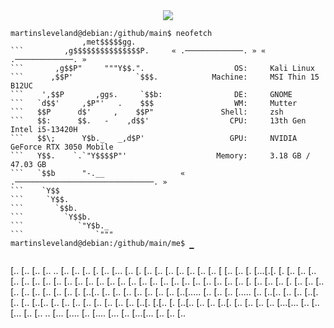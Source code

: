  <div align="center">
  <img src="https://readme-typing-svg.demolab.com?font=Fira+Code&size=18&duration=2500&pause=1000&color=00FF00&center=true&width=440&lines=User%3A+Martin+Sleveland;Loading+cyber+intelligence...;Injecting+knowledge+into+brainframe...;Connection:+Established+%E2%9C%94">
</div>

```           
martinsleveland@debian:/github/main$ neofetch
                ,met$$$$$gg.                                                         
```         ,g$$$$$$$$$$$$$$$P.     « .─────────────. » « .─────────────. »
```       ,g$$P"     """Y$$.".                    OS:     Kali Linux                                                                  
```      ,$$P'              `$$$.            Machine:     MSI Thin 15 B12UC 
```    ',$$P       ,ggs.     `$$b:                DE:     GNOME                                                        
```   `d$$'     ,$P"'   .    $$$                  WM:     Mutter 
```   $$P      d$'     ,    $$P"               Shell:     zsh 
```   $$:      $$.   -    ,d$$'                  CPU:     13th Gen Intel i5-13420H                                                                  
```   $$\;      Y$b._   _,d$P'                   GPU:     NVIDIA GeForce RTX 3050 Mobile                                                      
```   Y$$.    `.`"Y$$$$P"'                    Memory:     3.18 GB / 47.03 GB                                                                          
```   `$$b      "-.__                 « .───────────────────────────────. »
```    `Y$$                                                                                     
```     `Y$$.                                                                                               
```       `$$b.                    
```         `Y$$b.                 
```            `"Y$b._                                                                                            
```                `"""
martinsleveland@debian:/github/main/me$
                                        ▔
```                                                                       

[..       [..                   [..                     [.. ..   [..                                [..                        [..
[. [..   [...                   [..   [.              [..    [.. [..                                [..                        [..
[.. [.. [ [..   [..    [. [...[.[. [.   [.. [..        [..       [..   [..    [..     [..   [..     [..   [..    [.. [..       [..
[..  [..  [.. [..  [..  [..     [..  [.. [..  [..        [..     [.. [.   [..  [..   [..  [.   [..  [.. [..  [..  [..  [.. [.. [..
[..   [.  [..[..   [..  [..     [..  [.. [..  [..           [..  [..[..... [..  [.. [..  [..... [.. [..[..   [..  [..  [..[.   [..
[..       [..[..   [..  [..     [..  [.. [..  [..     [..    [.. [..[.           [.[..   [.         [..[..   [..  [..  [..[.   [..
[..       [..  [.. [...[...      [.. [..[...  [..       [.. ..  [...  [....       [..      [....   [...  [.. [...[...  [.. [.. [..
                                                                                                                                  
